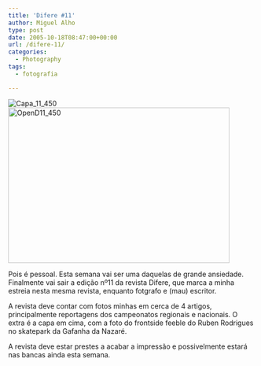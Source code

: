 ```yaml
---
title: 'Difere #11'
author: Miguel Alho
type: post
date: 2005-10-18T08:47:00+00:00
url: /difere-11/
categories:
  - Photography
tags:
  - fotografia

---
```

![Capa_11_450][1]  
<img src="http://static.flickr.com/33/53673712_fcac8d6ac3.jpg" width="450" height="316" alt="OpenD11_450" /> 

Pois é pessoal. Esta semana vai ser uma daquelas de grande ansiedade. Finalmente vai sair a edição nº11 da revista Difere, que marca a minha estreia nesta mesma revista, enquanto fotgrafo e (mau) escritor. 

A revista deve contar com fotos minhas em cerca de 4 artigos, principalmente reportagens dos campeonatos regionais e nacionais. O extra é a capa em cima, com a foto do frontside feeble do Ruben Rodrigues no skatepark da Gafanha da Nazaré.

A revista deve estar prestes a acabar a impressão e possivelmente estará nas bancas ainda esta semana.

 [1]: http://static.flickr.com/30/53674872_e3e5e9b6a8.jpg